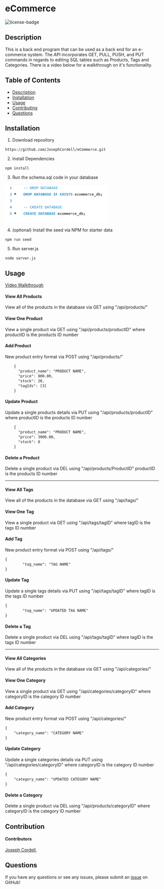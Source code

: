 # eCommerce

![license-badge](https://img.shields.io/badge/license-MIT-yellow)

## Description

This is a back end program that can be used as a back end for an e-commerce system. The API incorporates GET, PULL, PUSH, and PUT commands in regards to editing SQL tables such as Products, Tags and Categories. There is a video below for a walkthrough on it's functionality. 

## Table of Contents

- [Description](#description)
- [Installation](#installation)
- [Usage](#usage)
- [Contributing](#contributing)
- [Questions](#questions)

## Installation

1. Download repository

```
https://github.com/JosephCordell/eCommerce.git
```

2. Install Dependencies

```
npm install
```

3. Run the schema.sql code in your database

![Schema code screenshot](./public/assets/schema.png)

4. (optional) Install the seed via NPM for starter data

```
npm run seed
```

5. Run server.js

``` 
node server.js
```

## Usage

[Video Walkthrough](https://youtu.be/iY-lO8_pWMo)

#### View All Products 

View all of the products in the database via GET using "/api/products/"

#### View One Product

View a single product via GET using "/api/products/productID" where productID is the products ID number

#### Add Product

New product entry format via POST using "/api/products/"

```
    {
      "product_name": "PRODUCT NAME",
      "price": 800.00,
      "stock": 20,
      "tagIds": [3]
    }
```

#### Update Product

Update a single products details via PUT using "/api/products/productID" where productID is the products ID number

```
    {
      "product_name": "PRODUCT NAME",
      "price": 3000.00,
      "stock": 0
    }
```

#### Delete a Product

Delete a single product via DEL using  "/api/products/ProductID" productID is the products ID number

_________________________

#### View All Tags 

View all of the products in the database via GET using "/api/tags/"

#### View One Tag

View a single product via GET using "/api/tags/tagID" where tagID is the tags ID number

#### Add Tag

New product entry format via POST using "/api/tags/"

```
{
		"tag_name": "TAG NAME"
}
```

#### Update Tag

Update a single tags details via PUT using "/api/tags/tagID" where tagID is the tags ID number

```
{
		"tag_name": "UPDATED TAG NAME"
}
```

#### Delete a Tag

Delete a single product via DEL using  "/api/tags/tagID" where tagID is the tags ID number

_________________________

#### View All Categories 

View all of the products in the database via GET using "/api/categories/"

#### View One Category

View a single product via GET using "/api/categories/categoryID" where categoryID is the category ID number


#### Add Category

New product entry format via POST using "/api/categories/"

```
{
	"category_name": "CATEGORY NAME"
}
```

#### Update Category

Update a single categories details via PUT using "/api/categories/categoryID" where categoryID is the category ID number

```
{
	"category_name": "UPDATED CATEGORY NAME"
}
```

#### Delete a Category

Delete a single product via DEL using  "/api/products/categoryID" where categoryID is the category ID number




## Contribution

#### Contributors

[Joseph Cordell](https://github.com/JosephCordell),

## Questions

If you have any questions or see any issues, please submit an [issue](https://github.com/JosephCordell/eCommerce/issues) on GitHub!
